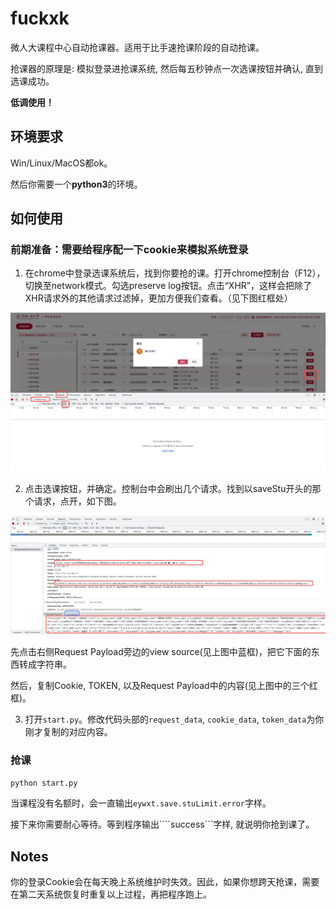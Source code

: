 # fuckxk

微人大课程中心自动抢课器。适用于比手速抢课阶段的自动抢课。

抢课器的原理是: 模拟登录进抢课系统, 然后每五秒钟点一次选课按钮并确认, 直到选课成功。


**低调使用！**


## 环境要求

Win/Linux/MacOS都ok。

然后你需要一个**python3**的环境。

## 如何使用

### 前期准备：需要给程序配一下cookie来模拟系统登录

1. 在chrome中登录选课系统后，找到你要抢的课。打开chrome控制台（F12），切换至network模式。勾选preserve log按钮。点击“XHR”，这样会把除了XHR请求外的其他请求过滤掉，更加方便我们查看。（见下图红框处）

![image](figures/p4.png)

2. 点击选课按钮，并确定。控制台中会刷出几个请求。找到以saveStu开头的那个请求，点开，如下图。

![image](figures/p2.png)

先点击右侧Request Payload旁边的view source(见上图中蓝框)，把它下面的东西转成字符串。

然后，复制Cookie, TOKEN, 以及Request Payload中的内容(见上图中的三个红框)。

3. 打开```start.py```。修改代码头部的```request_data```, ```cookie_data```, ```token_data```为你刚才复制的对应内容。

### 抢课

```python start.py```

当课程没有名额时，会一直输出```eywxt.save.stuLimit.error```字样。

接下来你需要耐心等待。等到程序输出````success```字样, 就说明你抢到课了。

## Notes

你的登录Cookie会在每天晚上系统维护时失效。因此，如果你想跨天抢课，需要在第二天系统恢复时重复以上过程，再把程序跑上。

